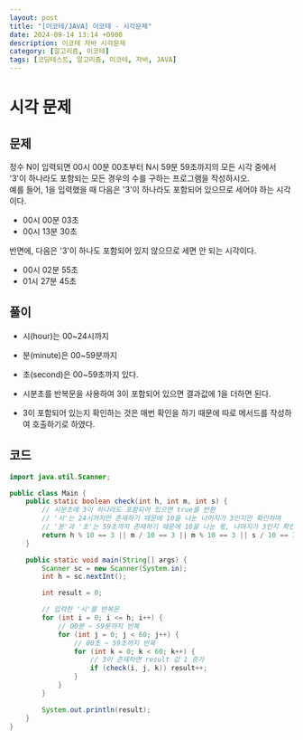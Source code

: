 ```yaml
---
layout: post
title: "[이코테/JAVA] 이코테 - 시각문제"
date: 2024-09-14 13:14 +0900
description: 이코테 자바 시각문제
category: [알고리즘, 이코테]
tags: [코딩테스트, 알고리즘, 이코테, 자바, JAVA]
---
```


# 시각 문제

## 문제

정수 N이 입력되면 00시 00분 00초부터 N시 59분 59초까지의 모든 시각 중에서 '3'이 하나라도 포함되는 모든 경우의 수를 구하는 프로그램을 작성하시오.  
예를 들어, 1을 입력했을 때 다음은 '3'이 하나라도 포함되어 있으므로 세어야 하는 시각이다.

- 00시 00분 03초
- 00시 13분 30초

반면에, 다음은 '3'이 하나도 포함되어 있지 않으므로 세면 안 되는 시각이다.

- 00시 02분 55초
- 01시 27분 45초

## 풀이

- 시(hour)는 00~24시까지
- 분(minute)은 00~59분까지
- 초(second)은 00~59초까지 있다.

- 시분초를 반복문을 사용하여 3이 포함되어 있으면 결과값에 1을 더하면 된다.
- 3이 포함되어 있는지 확인하는 것은 매번 확인을 하기 때문에 따로 메서드를 작성하여 호출하기로 하였다.

## 코드

```java
import java.util.Scanner;

public class Main {
    public static boolean check(int h, int m, int s) {
        // 시분초에 3이 하나라도 포함되어 있으면 true를 반환
        // '시'는 24시까지만 존재하기 때문에 10을 나눈 나머지가 3인지만 확인하며
        // '분'과 '초'는 59초까지 존재하기 때문에 10을 나눈 몫, 나머지가 3인지 확인하여 3이 존재하면 3을 반환
        return h % 10 == 3 || m / 10 == 3 || m % 10 == 3 || s / 10 == 3 || s % 10 == 3;
    }

    public static void main(String[] args) {
        Scanner sc = new Scanner(System.in);
        int h = sc.nextInt();

        int result = 0;

        // 입력한 '시'를 반복문
        for (int i = 0; i <= h; i++) {
            // 00분 ~ 59분까지 반복
            for (int j = 0; j < 60; j++) {
                // 00초 ~ 59초까지 반복
                for (int k = 0; k < 60; k++) {
                    // 3이 존재하면 result 값 1 증가
                    if (check(i, j, k)) result++;
                }
            }
        }

        System.out.println(result);
    }
}
```
